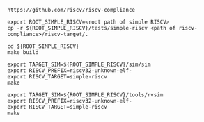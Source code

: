 
    https://github.com/riscv/riscv-compliance

    export ROOT_SIMPLE_RISCV=<root path of simple RISCV>
    cp -r ${ROOT_SIMPLE_RISCV}/tests/simple-riscv <path of riscv-compliance>/riscv-target/.

    cd ${ROOT_SIMPLE_RISCV}
    make build

    export TARGET_SIM=${ROOT_SIMPLE_RISCV}/sim/sim
    export RISCV_PREFIX=riscv32-unknown-elf-
    export RISCV_TARGET=simple-riscv
    make

    export TARGET_SIM=${ROOT_SIMPLE_RISCV}/tools/rvsim
    export RISCV_PREFIX=riscv32-unknown-elf-
    export RISCV_TARGET=simple-riscv
    make

